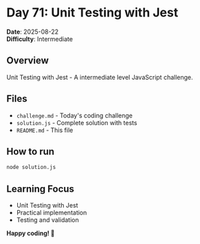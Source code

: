 # Day 71: Unit Testing with Jest

**Date**: 2025-08-22  
**Difficulty**: Intermediate

## Overview
Unit Testing with Jest - A intermediate level JavaScript challenge.

## Files
- `challenge.md` - Today's coding challenge
- `solution.js` - Complete solution with tests
- `README.md` - This file

## How to run
```bash
node solution.js
```

## Learning Focus
- Unit Testing with Jest
- Practical implementation
- Testing and validation

**Happy coding! 🚀**
